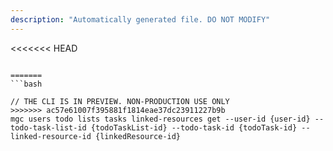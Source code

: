 ```yaml
---
description: "Automatically generated file. DO NOT MODIFY"
---
```


<<<<<<< HEAD
```cli

=======
```bash

// THE CLI IS IN PREVIEW. NON-PRODUCTION USE ONLY
>>>>>>> ac57e61007f395881f1814eae37dc23911227b9b
mgc users todo lists tasks linked-resources get --user-id {user-id} --todo-task-list-id {todoTaskList-id} --todo-task-id {todoTask-id} --linked-resource-id {linkedResource-id}

```